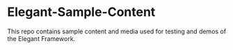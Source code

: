 # Elegant-Sample-Content
This repo contains sample content and media used for testing and demos of the Elegant Framework.
